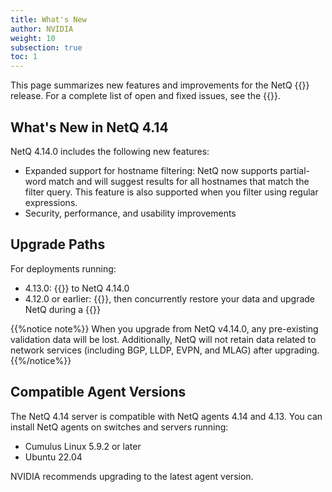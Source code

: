 ```yaml
---
title: What's New
author: NVIDIA
weight: 10
subsection: true
toc: 1
---
```


This page summarizes new features and improvements for the NetQ {{<version>}} release. For a complete list of open and fixed issues, see the {{<link title="NVIDIA NetQ 4.14 Release Notes" text="release notes">}}.

## What's New in NetQ 4.14

NetQ 4.14.0 includes the following new features:

- Expanded support for hostname filtering: NetQ now supports partial-word match and will suggest results for all hostnames that match the filter query. This feature is also supported when you filter using regular expressions.
- Security, performance, and usability improvements

<!-- You can now name a threshold-crossing rule {{<link title="add/#netq-add-tca" text="using the command line">}}. Miriam to confirm-->

## Upgrade Paths

For deployments running:

- 4.13.0: {{<link title="Upgrade NetQ Virtual Machines" text="upgrade directly">}} to NetQ 4.14.0
- 4.12.0 or earlier: {{<link title="Back Up and Restore NetQ" text="back up your NetQ data">}}, then concurrently restore your data and upgrade NetQ during a {{<link title="Install the NetQ System" text="new NetQ 4.14 installation">}}


{{%notice note%}}
When you upgrade from NetQ v4.14.0, any pre-existing validation data will be lost. Additionally, NetQ will not retain data related to network services (including BGP, LLDP, EVPN, and MLAG) after upgrading.
{{%/notice%}}

## Compatible Agent Versions

The NetQ 4.14 server is compatible with NetQ agents 4.14 and 4.13. You can install NetQ agents on switches and servers running:

- Cumulus Linux 5.9.2 or later
- Ubuntu 22.04

NVIDIA recommends upgrading to the latest agent version.